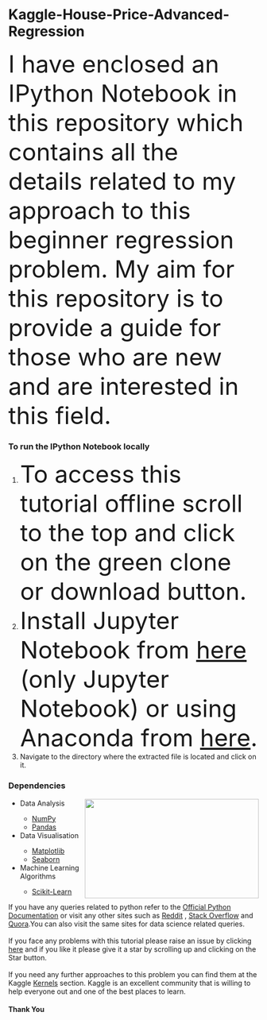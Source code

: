 # Kaggle-House-Price-Advanced-Regression
<font size ="12">I have enclosed an IPython Notebook in this repository which contains all the details related to my approach to this beginner regression problem. My aim for this repository is to provide a guide for those who are new and are interested in this field.</font>
<br>
<h3>To run the IPython Notebook locally</h3>
<ol>
  <li><font size="12">To access this tutorial offline scroll to the top and click on the green clone or download button.</font></li>
  <li><font size="12">Install Jupyter Notebook from <a href ="https://jupyter.org/">here</a> (only Jupyter Notebook) or using Anaconda from <a href="https://www.anaconda.com/download/#linux">here</a>.</font></li>
  <li>Navigate to the directory where the extracted file is located and click on it.</li>
 </ol> 
<h3>Dependencies</h3>

<img align="right" width="350" height="200" src="https://www.laoistoday.ie/wp-content/uploads/2019/01/house-graph.jpg">

<ul>
  <li>Data Analysis</li>
    <ul>
      <li><a href="http://www.numpy.org/">NumPy</a></li>
      <li><a href="http://pandas.pydata.org/">Pandas</a></li>
    </ul>
  <li>Data Visualisation</li>
    <ul>
      <li><a href="https://matplotlib.org/">Matplotlib</a></li>
      <li><a href="https://seaborn.pydata.org/">Seaborn</a></li>
    </ul>
  <li>Machine Learning Algorithms</li>
  <ul>
    <li><a href="https://scikit-learn.org/stable/">Scikit-Learn</a></li>
  </ul>
</ul>

If you have any queries related to python refer to the <a href ="https://docs.python.org/3/">Official Python Documentation</a> or visit any other sites such as <a href="https://www.reddit.com/r/Python/">Reddit</a> , <a href= "https://stackoverflow.com/questions/tagged/python">Stack Overflow</a> and <a href="https://www.quora.com/topic/Python-programming-language-1">Quora</a>.You can also visit the same sites for data science related queries.<br><br>
If you face any problems with this tutorial please raise an issue by clicking <a href="https://github.com/Samden98/Kaggle-House-Price-Advanced-Regression/issues/new">here</a> and if you like it please give it a star by scrolling up and clicking on the Star button.
<br><br>
If you need any further approaches to this problem you can find them at the Kaggle <a href ="https://www.kaggle.com/c/house-prices-advanced-regression-techniques/kernels">Kernels</a> section. Kaggle is an excellent community that is willing to help everyone out and one of the best places to learn.
<h4>Thank You </h4>



